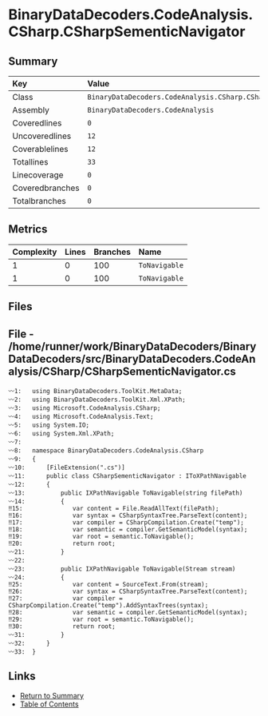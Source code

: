 ﻿# BinaryDataDecoders.CodeAnalysis.CSharp.CSharpSementicNavigator

## Summary

| Key             | Value                                                            |
| :-------------- | :--------------------------------------------------------------- |
| Class           | `BinaryDataDecoders.CodeAnalysis.CSharp.CSharpSementicNavigator` |
| Assembly        | `BinaryDataDecoders.CodeAnalysis`                                |
| Coveredlines    | `0`                                                              |
| Uncoveredlines  | `12`                                                             |
| Coverablelines  | `12`                                                             |
| Totallines      | `33`                                                             |
| Linecoverage    | `0`                                                              |
| Coveredbranches | `0`                                                              |
| Totalbranches   | `0`                                                              |

## Metrics

| Complexity | Lines | Branches | Name          |
| :--------- | :---- | :------- | :------------ |
| 1          | 0     | 100      | `ToNavigable` |
| 1          | 0     | 100      | `ToNavigable` |

## Files

## File - /home/runner/work/BinaryDataDecoders/BinaryDataDecoders/src/BinaryDataDecoders.CodeAnalysis/CSharp/CSharpSementicNavigator.cs

```CSharp
〰1:   using BinaryDataDecoders.ToolKit.MetaData;
〰2:   using BinaryDataDecoders.ToolKit.Xml.XPath;
〰3:   using Microsoft.CodeAnalysis.CSharp;
〰4:   using Microsoft.CodeAnalysis.Text;
〰5:   using System.IO;
〰6:   using System.Xml.XPath;
〰7:   
〰8:   namespace BinaryDataDecoders.CodeAnalysis.CSharp
〰9:   {
〰10:      [FileExtension(".cs")]
〰11:      public class CSharpSementicNavigator : IToXPathNavigable
〰12:      {
〰13:          public IXPathNavigable ToNavigable(string filePath)
〰14:          {
‼15:              var content = File.ReadAllText(filePath);
‼16:              var syntax = CSharpSyntaxTree.ParseText(content);
‼17:              var compiler = CSharpCompilation.Create("temp");
‼18:              var semantic = compiler.GetSemanticModel(syntax);
‼19:              var root = semantic.ToNavigable();
‼20:              return root;
〰21:          }
〰22:  
〰23:          public IXPathNavigable ToNavigable(Stream stream)
〰24:          {
‼25:              var content = SourceText.From(stream);
‼26:              var syntax = CSharpSyntaxTree.ParseText(content);
‼27:              var compiler = CSharpCompilation.Create("temp").AddSyntaxTrees(syntax);
‼28:              var semantic = compiler.GetSemanticModel(syntax);
‼29:              var root = semantic.ToNavigable();
‼30:              return root;
〰31:          }
〰32:      }
〰33:  }
```

## Links

* [Return to Summary](Summary.md)
* [Table of Contents](../TOC.md)


